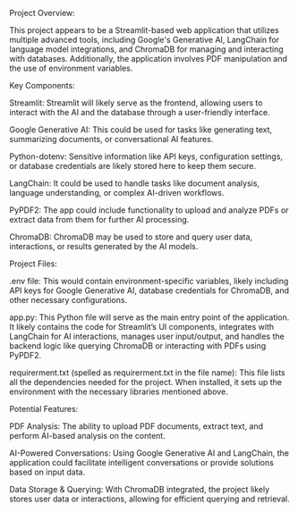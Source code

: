 Project Overview:

This project appears to be a Streamlit-based web application that utilizes multiple advanced tools, including Google's Generative AI, LangChain for language model integrations, 
and ChromaDB for managing and interacting with databases. Additionally, the application involves PDF manipulation and the use of environment variables.


Key Components:

Streamlit:
Streamlit will likely serve as the frontend, allowing users to interact with the AI and the database through a user-friendly interface.

Google Generative AI:
This could be used for tasks like generating text, summarizing documents, or conversational AI features.

Python-dotenv:
Sensitive information like API keys, configuration settings, or database credentials are likely stored here to keep them secure.

LangChain:
It could be used to handle tasks like document analysis, language understanding, or complex AI-driven workflows.

PyPDF2:
The app could include functionality to upload and analyze PDFs or extract data from them for further AI processing.

ChromaDB:
 ChromaDB may be used to store and query user data, interactions, or results generated by the AI models.

 Project Files:

.env file:
This would contain environment-specific variables, likely including API keys for Google Generative AI, database credentials for ChromaDB, and other necessary configurations.

app.py:
This Python file will serve as the main entry point of the application. It likely contains the code for Streamlit’s UI components, integrates with LangChain for AI interactions, manages user input/output,
and handles the backend logic like querying ChromaDB or interacting with PDFs using PyPDF2.

requirerment.txt (spelled as requirerment.txt in the file name):
This file lists all the dependencies needed for the project. When installed, it sets up the environment with the necessary libraries mentioned above.


Potential Features:

PDF Analysis: The ability to upload PDF documents, extract text, and perform AI-based analysis on the content.

AI-Powered Conversations: Using Google Generative AI and LangChain, the application could facilitate intelligent conversations or provide solutions based on input data.

Data Storage & Querying: With ChromaDB integrated, the project likely stores user data or interactions, allowing for efficient querying and retrieval.


